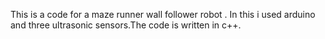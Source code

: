 This is a code for a maze runner wall follower robot . In this i used arduino and three ultrasonic sensors.The code is written in c++.
